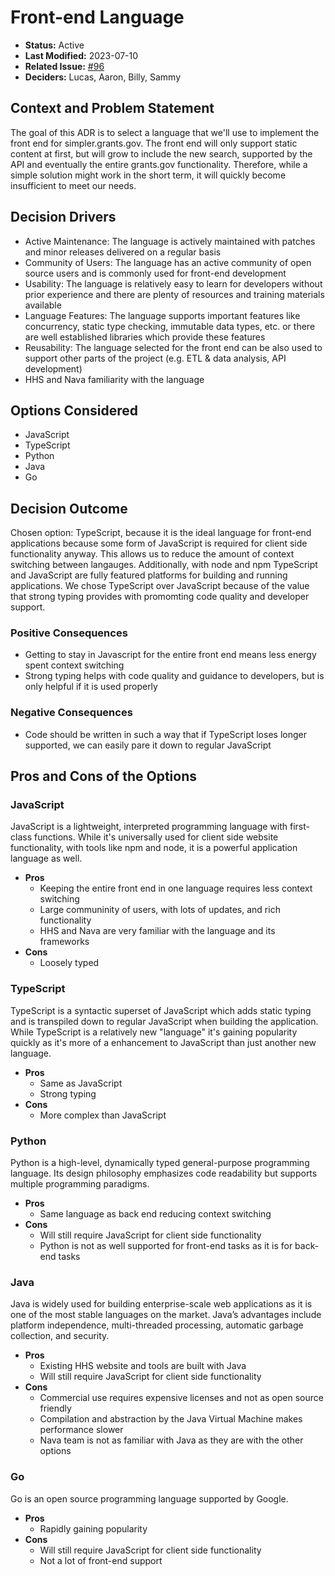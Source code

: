 # Front-end Language

* **Status:** Active
* **Last Modified:** 2023-07-10
* **Related Issue:** [#96](https://github.com/HHS/simpler-grants-gov/issues/96)
* **Deciders:** Lucas, Aaron, Billy, Sammy

## Context and Problem Statement

The goal of this ADR is to select a language that we'll use to implement the front end for simpler.grants.gov. The front end will only support static content at first, but will grow to include the new search, supported by the API and eventually the entire grants.gov functionality. Therefore, while a simple solution might work in the short term, it will quickly become insufficient to meet our needs.

## Decision Drivers

* Active Maintenance: The language is actively maintained with patches and minor releases delivered on a regular basis
* Community of Users: The language has an active community of open source users and is commonly used for front-end development
* Usability: The language is relatively easy to learn for developers without prior experience and there are plenty of resources and training materials available
* Language Features: The language supports important features like concurrency, static type checking, immutable data types, etc. or there are well established libraries which provide these features
* Reusability: The language selected for the front end can be also used to support other parts of the project (e.g. ETL & data analysis, API development)
* HHS and Nava familiarity with the language

## Options Considered

* JavaScript
* TypeScript
* Python
* Java
* Go

## Decision Outcome

Chosen option: TypeScript, because it is the ideal language for front-end applications because some form of JavaScript is required for client side functionality anyway. This allows us to reduce the amount of context switching between langauges. Additionally, with node and npm TypeScript and JavaScript are fully featured platforms for building and running applications. We chose TypeScript over JavaScript because of the value that strong typing provides with promomting code quality and developer support.

### Positive Consequences

* Getting to stay in Javascript for the entire front end means less energy spent context switching
* Strong typing helps with code quality and guidance to developers, but is only helpful if it is used properly

### Negative Consequences

* Code should be written in such a way that if TypeScript loses longer supported, we can easily pare it down to regular JavaScript

## Pros and Cons of the Options

### JavaScript

JavaScript is a lightweight, interpreted programming language with first-class functions. While it's universally used for client side website functionality, with tools like npm and node, it is a powerful application language as well.

* **Pros**
  * Keeping the entire front end in one language requires less context switching
  * Large communinity of users, with lots of updates, and rich functionality
  * HHS and Nava are very familiar with the language and its frameworks
* **Cons**
  * Loosely typed

### TypeScript

TypeScript is a syntactic superset of JavaScript which adds static typing and is transpiled down to regular JavaScript when building the application. While TypeScript is a relatively new "language" it's gaining popularity quickly as it's more of a enhancement to JavaScript than just another new language.

* **Pros**
  * Same as JavaScript
  * Strong typing
* **Cons**
  * More complex than JavaScript

### Python

Python is a high-level, dynamically typed general-purpose programming language. Its design philosophy emphasizes code readability but supports multiple programming paradigms.

* **Pros**
  * Same language as back end reducing context switching
* **Cons**
  * Will still require JavaScript for client side functionality
  * Python is not as well supported for front-end tasks as it is for back-end tasks

### Java

Java is widely used for building enterprise-scale web applications as it is one of the most stable languages on the market. Java’s advantages include platform independence, multi-threaded processing, automatic garbage collection, and security.

* **Pros**
  * Existing HHS website and tools are built with Java
  * Will still require JavaScript for client side functionality
* **Cons**
  * Commercial use requires expensive licenses and not as open source friendly
  * Compilation and abstraction by the Java Virtual Machine makes performance slower
  * Nava team is not as familiar with Java as they are with the other options

### Go

Go is an open source programming language supported by Google.

* **Pros**
  * Rapidly gaining popularity
* **Cons**
  * Will still require JavaScript for client side functionality
  * Not a lot of front-end support
